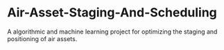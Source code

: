 # Air-Asset-Staging-And-Scheduling
A algorithmic and machine learning project for optimizing the staging and positioning of air assets.
